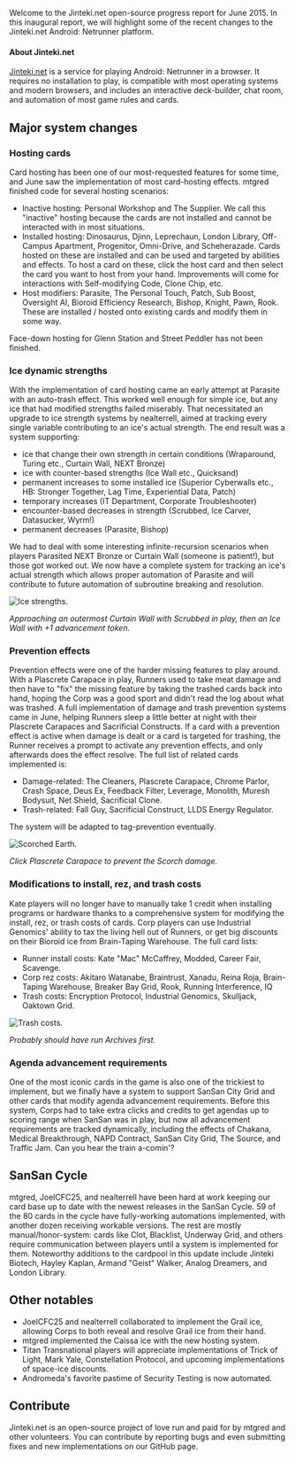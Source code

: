 Welcome to the Jinteki.net open-source progress report for June 2015. In this inaugural report, we will highlight some of the recent changes to the Jinteki.net Android: Netrunner platform.

#### About Jinteki.net

[Jinteki.net](http://www.jinteki.net) is a service for playing Android: Netrunner in a browser. It requires no installation to play, is compatible with most operating systems and modern browsers, and includes an interactive deck-builder, chat room, and automation of most game rules and cards.

## Major system changes

### Hosting cards

Card hosting has been one of our most-requested features for some time, and June saw the implementation of most card-hosting effects. mtgred finished code for several hosting scenarios:

* Inactive hosting: Personal Workshop and The Supplier. We call this "inactive" hosting because the cards are not installed and cannot be interacted with in most situations.
* Installed hosting: Dinosaurus, Djinn, Leprechaun, London Library, Off-Campus Apartment, Progenitor, Omni-Drive, and Scheherazade. Cards hosted on these are installed and can be used and targeted by abilities and effects. To host a card on these, click the host card and then select the card you want to host from your hand. Improvements will come for interactions with Self-modifying Code, Clone Chip, etc.
* Host modifiers: Parasite, The Personal Touch, Patch, Sub Boost, Oversight AI, Bioroid Efficiency Research, Bishop, Knight, Pawn, Rook. These are installed / hosted onto existing cards and modify them in some way. 

Face-down hosting for Glenn Station and Street Peddler has not been finished.

### Ice dynamic strengths

With the implementation of card hosting came an early attempt at Parasite with an auto-trash effect. This worked well enough for simple ice, but any ice that had modified strengths failed miserably. That necessitated an upgrade to ice strength systems by nealterrell, aimed at tracking every single variable contributing to an ice's actual strength. The end result was a system supporting:

* ice that change their own strength in certain conditions (Wraparound, Turing etc., Curtain Wall, NEXT Bronze)
* ice with counter-based strengths (Ice Wall etc., Quicksand)
* permanent increases to some installed ice (Superior Cyberwalls etc., HB: Stronger Together, Lag Time, Experiential Data, Patch)
* temporary increases (IT Department, Corporate Troubleshooter)
* encounter-based decreases in strength (Scrubbed, Ice Carver, Datasucker, Wyrm!)
* permanent decreases (Parasite, Bishop)

We had to deal with some interesting infinite-recursion scenarios when players Parasited NEXT Bronze or Curtain Wall (someone is patient!), but those got worked out. We now have a complete system for tracking an ice's actual strength which allows proper automation of Parasite and will contribute to future automation of subroutine breaking and resolution.

![Ice strengths.](https://cloud.githubusercontent.com/assets/10083341/8028452/18726be4-0d63-11e5-939a-63ea4b4b8968.png)

_Approaching an outermost Curtain Wall with Scrubbed in play, then an Ice Wall with +1 advancement token._

### Prevention effects

Prevention effects were one of the harder missing features to play around. With a Plascrete Carapace in play, Runners used to take meat damage and then have to "fix" the missing feature by taking the trashed cards back into hand, hoping the Corp was a good sport and didn't read the log about what was trashed. A full implementation of damage and trash prevention systems came in June, helping Runners sleep a little better at night with their Plascrete Carapaces and Sacrificial Constructs. If a card with a prevention effect is active when damage is dealt or a card is targeted for trashing, the Runner receives a prompt to activate any prevention effects, and only afterwards does the effect resolve. The full list of related cards implemented is:

* Damage-related: The Cleaners, Plascrete Carapace, Chrome Parlor, Crash Space, Deus Ex, Feedback Filter, Leverage, Monolith, Muresh Bodysuit, Net Shield, Sacrificial Clone. 
* Trash-related: Fall Guy, Sacrificial Construct, LLDS Energy Regulator.

The system will be adapted to tag-prevention eventually.

![Scorched Earth.](https://cloud.githubusercontent.com/assets/10083341/8462490/24fc77ae-1fe9-11e5-935f-e806a59e5789.PNG)

_Click Plascrete Carapace to prevent the Scorch damage._

### Modifications to install, rez, and trash costs

Kate players will no longer have to manually take 1 credit when installing programs or hardware thanks to a comprehensive system for modifying the install, rez, or trash costs of cards. Corp players can use Industrial Genomics' ability to tax the living hell out of Runners, or get big discounts on their Bioroid ice from Brain-Taping Warehouse. The full card lists:

* Runner install costs: Kate "Mac" McCaffrey, Modded, Career Fair, Scavenge.
* Corp rez costs: Akitaro Watanabe, Braintrust, Xanadu, Reina Roja, Brain-Taping Warehouse, Breaker Bay Grid, Rook, Running Interference, IQ
* Trash costs: Encryption Protocol, Industrial Genomics, Skulljack, Oaktown Grid. 

![Trash costs.](https://cloud.githubusercontent.com/assets/10083341/8462931/eeefc7ee-1feb-11e5-9d27-5d3a7dd0ff84.PNG)

_Probably should have run Archives first._

### Agenda advancement requirements

One of the most iconic cards in the game is also one of the trickiest to implement, but we finally have a system to support SanSan City Grid and other cards that modify agenda advancement requirements. Before this system, Corps had to take extra clicks and credits to get agendas up to scoring range when SanSan was in play, but now all advancement requirements are tracked dynamically, including the effects of Chakana, Medical Breakthrough, NAPD Contract, SanSan City Grid, The Source, and Traffic Jam. Can you hear the train a-comin'?


## SanSan Cycle

mtgred, JoelCFC25, and nealterrell have been hard at work keeping our card base up to date with the newest releases in the SanSan Cycle. 59 of the 80 cards in the cycle have fully-working automations implemented, with another dozen receiving workable versions. The rest are mostly manual/honor-system: cards like Clot, Blacklist, Underway Grid, and others require communication between players until a system is implemented for them. Noteworthy additions to the cardpool in this update include Jinteki Biotech, Hayley Kaplan, Armand "Geist" Walker, Analog Dreamers, and London Library. 

## Other notables

* JoelCFC25 and nealterrell collaborated to implement the Grail ice, allowing Corps to both reveal and resolve Grail ice from their hand.
* mtgred implemented the Caissa ice with the new hosting system.
* Titan Transnational players will appreciate implementations of Trick of Light, Mark Yale, Constellation Protocol, and upcoming implementations of space-ice discounts.
* Andromeda's favorite pastime of Security Testing is now automated.

## Contribute

Jinteki.net is an open-source project of love run and paid for by mtgred and other volunteers. You can contribute by reporting bugs and even submitting fixes and new implementations on our GitHub page.